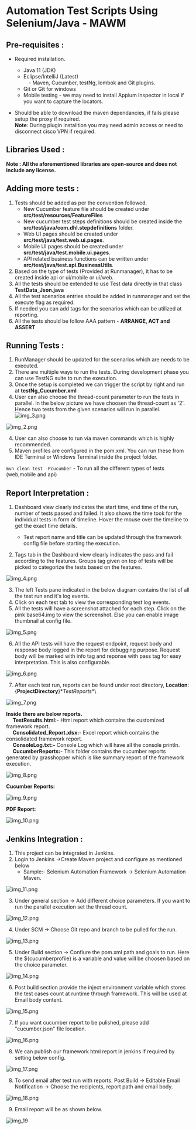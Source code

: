 # Automation Test Scripts Using Selenium/Java - MAWM
## Pre-requisites :
   -	Required installation.  
         - Java 11 (JDK)
	      - Eclipse/IntelliJ (Latest)  
	   &emsp;- Maven, Cucumber, testNg, lombok and Git plugins.  
           - Git or Git for windows  
           - Mobile testing - we may need to install Appium inspector in local if you want to capture the locators.  
         

- Should be able to download the maven dependancies, if fails please setup the proxy if required.  
**Note**: During plugin installtion you may need admin access or need to disconnect cisco VPN if required.

## Libraries Used :

**Note : All the aforementioned libraries are open-source and does not include any license.**

## Adding more tests :

1. Tests should be added as per the convention followed. 
   - New Cucumber feature file should be created under **src/test/resources/FeatureFiles**
   - New cucumber test steps definitions should be created inside the **src/test/java/com.dhl.stepdefinitions**
   folder.
   - Web UI pages should be created under **src/test/java/test.web.ui.pages**.
   - Mobile UI pages should be created under **src/test/java/test.mobile.ui.pages**.
   - API related business functions can be written under **src/test/java/test.api.BusinessUtils**.
2. Based on the type of tests (Provided at Runmanager), it has to be created inside api or ui/mobile or ui/web.
3. All the tests should be extended to use Test data directly in that class **TestData_Json.java**
4. All the test scenarios entries should be added in runmanager and set the execute flag as required.
5. If needed you can add tags for the scenarios which can be utilized at reporting.
6. All the tests should be follow AAA pattern - **ARRANGE, ACT and ASSERT**

## Running Tests :

1. RunManager should be updated for the scenarios which are needs to be executed.
2. There are multiple ways to run the tests. During development phase you can use TestNG suite to run the execution.
3. Once the setup is completed we can trigger the script by right and run at **testNg_Cucumber.xml**
4. User can also choose the thread-count parameter to run the tests in parallel. In the below picture we have choosen
   the thread-count as '2'. Hence two tests from the given scenarios will run in parallel.
![img_3.png](readmeimages/img_3.png)

![img_2.png](readmeimages/img_2.png)

4. User can also choose to run via maven commands which is highly recommended.
5. Maven profiles are configured in the pom.xml. You can run these from IDE Terminal or Windows Terminal inside the
   project folder.

`mvn clean test -Pcucumber` - To run all the different types of tests (web,mobile and api)

## Report Interpretation :



1. Dashboard view clearly indicates the start time, end time of the run, number of tests passed and failed. It also
   shows the time took for the individual tests in form of timeline. Hover the mouse over the timeline to get the exact
   time details.
   - Test report name and title can be updated through the framework config file before starting the execution.

2. Tags tab in the Dashboard view clearly indicates the pass and fail according to the features. Groups tag given
   on top of tests will be picked to categorize the tests based on the features.
   
![img_4.png](readmeimages/img_4.png)

3. The left Tests pane indicated in the below diagram contains the list of all the test run and it's log events.
4. Click on each test tab to view the corresponding test log events.
5. All the tests will have a screenshot attached for each step. Click on the pink base64.img to
   view the screenshot. Else you can enable image thumbnail at config file.
   
![img_5.png](readmeimages/img_5.png)

6. All the API tests will have the request endpoint, request body and response body logged in the report for debugging
   purpose. Request body will be marked with info tag and reponse with pass tag for easy interpretation. This is also
   configurable.

![img_6.png](readmeimages/img_6.png)

7. After each test run, reports can be found under root directory, **Location**: {**ProjectDirectory**}\**TestReports**\

![img_7.png](readmeimages/img_7.png)

**Inside there are below reports.**  
   &emsp; **TestResults.html:**- Html report which contains the customized framework report.  
   &emsp; **Consolidated_Report.xlsx:**- Excel report which contains the consolidated framework report.  
   &emsp; **ConsoleLog.txt:-** Console Log which will have all the console println.  
   &emsp; **CucumberReports:**- This folder contains the cucumber reports generated by grasshopper which is like summary report of the framework execution.  

![img_8.png](readmeimages/img_8.png)


**Cucumber Reports:**  

![img_9.png](readmeimages/img_9.png)

**PDF Report:**

![img_10.png](readmeimages/img_10.png)

## Jenkins Integration :

1. This project can be integrated in Jenkins.  
2. Login to Jenkins ->Create Maven project and configure as mentioned below  
	- Sample:- Selenium Automation Framework -> Selenium Automation Maven.  

![img_11.png](readmeimages/img_11.png)

3. Under general section -> Add different choice parameters. If you want to run the parallel execution set the thread count.

![img_12.png](readmeimages/img_12.png)

4. Under SCM -> Choose Git repo and branch to be pulled for the run.

![img_13.png](readmeimages/img_13.png)

5. Under Build section -> Confiure the pom.xml path and goals to run. Here the ${cucumberprofile} is a variable and value will
   be choosen based on the choice parameter.

![img_14.png](readmeimages/img_14.png)

6. Post build section provide the inject environment variable which stores the test cases count at runtime through framework. This will be used at Email body content.

![img_15.png](readmeimages/img_15.png)

7. If you want cucumber report to be pulished, please add "cucumber.json" file location. 

![img_16.png](readmeimages/img_16.png)

8. We can publish our framework html report in jenkins if required by setting below config.  

![img_17.png](readmeimages/img_17.png)

8. To send email after test run with reports. Post Build -> Editable Email Notification -> Choose the recipients, report
   path and email body.

![img_18.png](readmeimages/img_18.png)

9. Email report will be as shown below.
    
![img_19](https://github.com/ZakariaMuhammad52/Warehouse-Management/assets/155984896/a2364cd6-c6db-4353-9800-2008599e6876)



